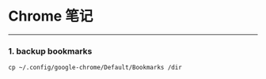 # Chrome 笔记
***
### 1. backup bookmarks

```
cp ~/.config/google-chrome/Default/Bookmarks /dir
```

